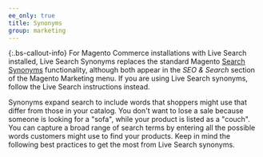 ```yaml
---
ee_only: true
title: Synonyms
group: marketing
---
```


{:.bs-callout-info}
For Magento Commerce installations with Live Search installed, Live Search Synonyms replaces the standard Magento [Search Synonyms](https://docs.magento.com/user-guide/marketing/search-synonyms.html) functionality, although both appear in the _SEO & Search_ section of the Magento Marketing menu. If you are using Live Search synonyms, follow the Live Search instructions instead.

Synonyms expand search to include words that shoppers might use that differ from those in your catalog. You don't want to lose a sale because someone is looking for a "sofa", while your product is listed as a "couch". You can capture a broad range of search terms by entering all the possible words customers might use to find your products. Keep in mind the following best practices to get the most from Live Search synonyms.
